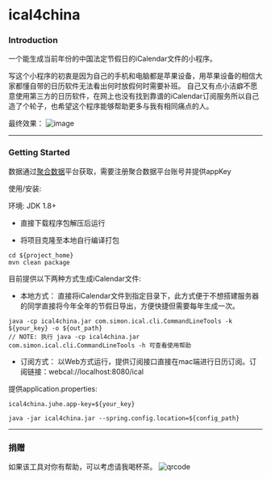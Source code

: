 # ical4china

### Introduction
一个能生成当前年份的中国法定节假日的iCalendar文件的小程序。

写这个小程序的初衷是因为自己的手机和电脑都是苹果设备，用苹果设备的相信大家都懂自带的日历软件无法看出何时放假何时需要补班。
自己又有点小洁癖不愿意使用第三方的日历软件，在网上也没有找到靠谱的iCalendar订阅服务所以自己造了个轮子，也希望这个程序能够帮助更多与我有相同痛点的人。

最终效果：
![image](https://user-images.githubusercontent.com/31718669/109748555-09c49380-7c14-11eb-8972-96ed60214d54.png)

---
### Getting Started
数据通过[聚合数据](https://www.juhe.cn)平台获取，需要注册聚合数据平台账号并提供appKey

使用/安装:

环境: JDK 1.8+

- 直接下载程序包解压后运行

- 将项目克隆至本地自行编译打包
```
cd ${project_home}
mvn clean package
```

目前提供以下两种方式生成iCalendar文件:

- 本地方式： 直接将iCalendar文件到指定目录下，此方式便于不想搭建服务器的同学直接将今年全年的节假日导出，方便快捷但需要每年生成一次。
```
java -cp ical4china.jar com.simon.ical.cli.CommandLineTools -k ${your_key} -o ${out_path}
// NOTE: 执行 java -cp ical4china.jar com.simon.ical.cli.CommandLineTools -h 可查看使用帮助
```

- 订阅方式： 以Web方式运行，提供订阅接口直接在mac端进行日历订阅。订阅链接：webcal://localhost:8080/ical

提供application.properties:
```properties
ical4china.juhe.app-key=${your_key}
```

```
java -jar ical4china.jar --spring.config.location=${config_path}
```
---
### 捐赠
如果该工具对你有帮助，可以考虑请我喝杯茶。
![qrcode](https://user-images.githubusercontent.com/31718669/117907814-03d0ea00-b30a-11eb-807e-9cbe1d60df9e.jpeg)

